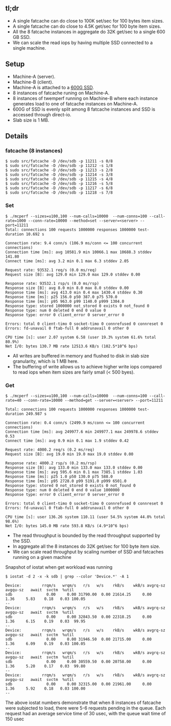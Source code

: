 ## tl;dr

- A single fatcache can do close to 100K set/sec for 100 bytes item sizes.
- A single fatcache can do close to 4.5K get/sec for 100 byte item sizes.
- All the 8 fatcache instances in aggregate do 32K get/sec to a single 600 GB SSD.
- We can scale the read iops by having multiple SSD connected to a single machine.

## Setup

- Machine-A (server).
- Machine-B (client).
- Machine-A is attached to a [600G SSD](https://github.com/twitter/fatcache/blob/master/notes/intel-ssd-320-specification.pdf).
- 8 instances of fatcache runing on Machine-A.
- 8 instances of twemperf running on Machine-B where each instance generates load to one of fatcache instances on Machine-A.
- 600G of SSD is evenly split among 8 fatcache instances and SSD is accessed through direct-io.
- Slab size is 1 MB.

## Details

### fatcache (8 instances)

    $ sudo src/fatcache -D /dev/sdb -p 11211 -s 0/8
    $ sudo src/fatcache -D /dev/sdb -p 11212 -s 1/8
    $ sudo src/fatcache -D /dev/sdb -p 11213 -s 2/8
    $ sudo src/fatcache -D /dev/sdb -p 11214 -s 3/8
    $ sudo src/fatcache -D /dev/sdb -p 11215 -s 4/8
    $ sudo src/fatcache -D /dev/sdb -p 11216 -s 5/8
    $ sudo src/fatcache -D /dev/sdb -p 11217 -s 6/8
    $ sudo src/fatcache -D /dev/sdb -p 11218 -s 7/8

### Set

    $ ./mcperf --sizes=u100,100 --num-calls=10000  --num-conns=100 --call-rate=1000 --conn-rate=10000 --method=set --server=<server> --port=11211
    Total: connections 100 requests 1000000 responses 1000000 test-duration 10.692 s

    Connection rate: 9.4 conn/s (106.9 ms/conn <= 100 concurrent connections)
    Connection time [ms]: avg 10581.9 min 10066.1 max 10688.3 stddev 141.80
    Connect time [ms]: avg 3.2 min 0.1 max 6.3 stddev 2.05

    Request rate: 93532.1 req/s (0.0 ms/req)
    Request size [B]: avg 129.0 min 129.0 max 129.0 stddev 0.00

    Response rate: 93532.1 rsp/s (0.0 ms/rsp)
    Response size [B]: avg 8.0 min 8.0 max 8.0 stddev 0.00
    Response time [ms]: avg 413.0 min 0.4 max 1430.4 stddev 0.30
    Response time [ms]: p25 156.0 p50 387.0 p75 570.0
    Response time [ms]: p95 963.0 p99 1140.0 p999 1304.0
    Response type: stored 1000000 not_stored 0 exists 0 not_found 0
    Response type: num 0 deleted 0 end 0 value 0
    Response type: error 0 client_error 0 server_error 0

    Errors: total 0 client-timo 0 socket-timo 0 connrefused 0 connreset 0
    Errors: fd-unavail 0 ftab-full 0 addrunavail 0 other 0

    CPU time [s]: user 2.07 system 6.58 (user 19.3% system 61.6% total 80.9%)
    Net I/O: bytes 130.7 MB rate 12513.6 KB/s (102.5*10^6 bps)

- All writes are buffered in memory and flushed to disk in slab size granularity, which is 1 MB here.
- The buffering of write allows us to achieve higher write iops compared to read iops when item sizes are fairly small (< 500 byes).

### Get

    $ ./mcperf --sizes=u100,100 --num-calls=10000  --num-conns=100 --call-rate=40 --conn-rate=10000 --method=get --server=<server> --port=11211

    Total: connections 100 requests 1000000 responses 1000000 test-duration 249.987 s

    Connection rate: 0.4 conn/s (2499.9 ms/conn <= 100 concurrent connections)
    Connection time [ms]: avg 249977.6 min 249977.1 max 249978.6 stddev 0.53
    Connect time [ms]: avg 0.9 min 0.1 max 1.9 stddev 0.42

    Request rate: 4000.2 req/s (0.2 ms/req)
    Request size [B]: avg 19.0 min 19.0 max 19.0 stddev 0.00

    Response rate: 4000.2 rsp/s (0.2 ms/rsp)
    Response size [B]: avg 133.0 min 133.0 max 133.0 stddev 0.00
    Response time [ms]: avg 595.6 min 0.1 max 7385.1 stddev 1.03
    Response time [ms]: p25 1.0 p50 130.0 p75 588.0
    Response time [ms]: p95 2728.0 p99 5191.0 p999 6501.0
    Response type: stored 0 not_stored 0 exists 0 not_found 0
    Response type: num 0 deleted 0 end 0 value 1000000
    Response type: error 0 client_error 0 server_error 0

    Errors: total 0 client-timo 0 socket-timo 0 connrefused 0 connreset 0
    Errors: fd-unavail 0 ftab-full 0 addrunavail 0 other 0

    CPU time [s]: user 136.26 system 110.11 (user 54.5% system 44.0% total 98.6%)
    Net I/O: bytes 145.0 MB rate 593.8 KB/s (4.9*10^6 bps)

- The read throughput is bounded by the read throughput supported by the SSD.
- In aggregate all the 8 instances do 32K get/sec for 100 byte item size.
- We can scale read throughput by scaling number of SSD and fatcaches running on a given machine

Snapshot of iostat when get workload was running

    $ iostat -d 2 -x -k sdb | grep --color 'Device.*' -A 1

    Device:         rrqm/s   wrqm/s   r/s   w/s    rkB/s    wkB/s avgrq-sz avgqu-sz   await  svctm  %util
    sdb               0.00     0.00 31790.00  0.00 21614.25     0.00     1.36     5.83    0.18   0.03 100.05
    --
    Device:         rrqm/s   wrqm/s   r/s   w/s    rkB/s    wkB/s avgrq-sz avgqu-sz   await  svctm  %util
    sdb               0.00     0.00 32843.50  0.00 22318.25     0.00     1.36     6.15    0.19   0.03  99.95
    --
    Device:         rrqm/s   wrqm/s   r/s   w/s    rkB/s    wkB/s avgrq-sz avgqu-sz   await  svctm  %util
    sdb               0.00     0.00 31946.50  0.00 21715.00     0.00     1.36     6.09    0.19   0.03 100.05
    --
    Device:         rrqm/s   wrqm/s   r/s   w/s    rkB/s    wkB/s avgrq-sz avgqu-sz   await  svctm  %util
    sdb               0.00     0.00 30559.50  0.00 20758.00     0.00     1.36     5.20    0.17   0.03  99.80
    --
    Device:         rrqm/s   wrqm/s   r/s   w/s    rkB/s    wkB/s avgrq-sz avgqu-sz   await  svctm  %util
    sdb               0.00     0.00 32315.00  0.00 21961.00     0.00     1.36     5.92    0.18   0.03 100.00
    --

The above iostat numbers demonstrate that when 8 instances of fatcache were subjected to load, there were 5-6 requests pending in the queue. Each request had an average service time of 30 usec, with the queue wait time of 150 usec
